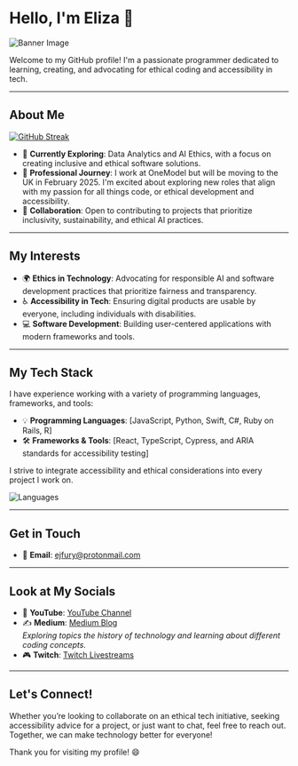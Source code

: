 # Hello, I'm Eliza 👋

![Banner Image](https://github.com/Efury1/githubImages/blob/main/srteertrtyrtyrty%20(7).png)

Welcome to my GitHub profile! I'm a passionate programmer dedicated to learning, creating, and advocating for ethical coding and accessibility in tech. 

---

## About Me

[![GitHub Streak](https://streak-stats.demolab.com/?user=Efury1)](https://git.io/streak-stats)


- 🌱 **Currently Exploring**: Data Analytics and AI Ethics, with a focus on creating inclusive and ethical software solutions.
- 💼 **Professional Journey**: I work at OneModel but will be moving to the UK in February 2025. I'm excited about exploring new roles that align with my passion for all things code, or ethical development and accessibility.
- 🤝 **Collaboration**: Open to contributing to projects that prioritize inclusivity, sustainability, and ethical AI practices.

---

## My Interests

- 🌍 **Ethics in Technology**: Advocating for responsible AI and software development practices that prioritize fairness and transparency.
- ♿ **Accessibility in Tech**: Ensuring digital products are usable by everyone, including individuals with disabilities.
- 💻 **Software Development**: Building user-centered applications with modern frameworks and tools.

---

## My Tech Stack

I have experience working with a variety of programming languages, frameworks, and tools:

- 💡 **Programming Languages**: [JavaScript, Python, Swift, C#, Ruby on Rails, R]
- 🛠️ **Frameworks & Tools**: [React, TypeScript, Cypress, and ARIA standards for accessibility testing]

I strive to integrate accessibility and ethical considerations into every project I work on.

![Languages](https://img.shields.io/github/languages/top/Efury1/repository-name?color=brightgreen)


---

## Get in Touch

- 📧 **Email**: [ejfury@protonmail.com](mailto:ejfury@protonmail.com)

---

## Look at My Socials

- 🎥 **YouTube**: [YouTube Channel](https://www.youtube.com/channel/UCCwlIqh6VjXceir9BHMl_YQ)
- ✍️ **Medium**: [Medium Blog](https://medium.com/@girlchronicallyonline)  
  *Exploring topics the history of technology and learning about different coding concepts.*
- 🎮 **Twitch**: [Twitch Livestreams](https://www.twitch.tv/girlchronicallyonline)  

---

## Let's Connect!

Whether you’re looking to collaborate on an ethical tech initiative, seeking accessibility advice for a project, or just want to chat, feel free to reach out. Together, we can make technology better for everyone!

Thank you for visiting my profile! 😄
